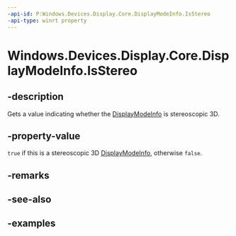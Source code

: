```yaml
---
-api-id: P:Windows.Devices.Display.Core.DisplayModeInfo.IsStereo
-api-type: winrt property
---
```


<!-- Property syntax.
public bool IsStereo { get; }
-->

# Windows.Devices.Display.Core.DisplayModeInfo.IsStereo

## -description
Gets a value indicating whether the [DisplayModeInfo](displaymodeinfo.md) is stereoscopic 3D.

## -property-value
`true` if this is a stereoscopic 3D [DisplayModeInfo](displaymodeinfo.md), otherwise `false`.

## -remarks

## -see-also

## -examples
